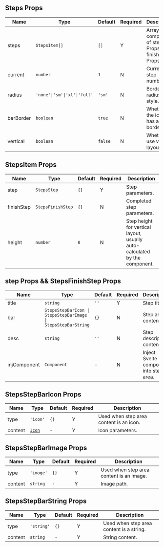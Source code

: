 ## Steps Props

| Name      | Type                         | Default | Required | Description                                       |
| --------- | ---------------------------- | ------- | -------- | ------------------------------------------------- |
| steps     | `StepsItem[]`                | `[]`    | Y        | Array composed of step Props or finishStep Props. |
| current   | `number`                     | `1`     | N        | Current step number.                              |
| radius    | `'none'\|'sm'\|'xl'\|'full'` | `'sm'`  | N        | Border radius style.                              |
| barBorder | `boolean`                    | `true`  | N        | Whether the icon has a border.                    |
| vertical  | `boolean`                    | `false` | N        | Whether to use vertical layout.                   |

## StepsItem Props

| Name       | Type              | Default | Required | Description                                                                |
| ---------- | ----------------- | ------- | -------- | -------------------------------------------------------------------------- |
| step       | `StepsStep`       | `{}`    | Y        | Step parameters.                                                           |
| finishStep | `StepsFinishStep` | `{}`    | N        | Completed step parameters.                                                 |
| height     | `number`          | `0`     | N        | Step height for vertical layout, usually auto-calculated by the component. |

## step Props && StepsFinishStep Props

| Name         | Type                                                          | Default | Required | Description                             |
| ------------ | ------------------------------------------------------------- | ------- | -------- | --------------------------------------- |
| title        | `string`                                                      | `''`    | Y        | Step title.                             |
| bar          | `StepsStepBarIcon \| StepsStepBarImage \| StepsStepBarString` | `{}`    | N        | Step area content.                      |
| desc         | `string`                                                      | `''`    | N        | Step description content.               |
| injComponent | `Component`                                                   | -       | N        | Inject Svelte component into step area. |

## StepsStepBarIcon Props

| Name    | Type                                                      | Default | Required | Description                             |
| ------- | --------------------------------------------------------- | ------- | -------- | --------------------------------------- |
| type    | `'icon'`                                                  | `{}`    | Y        | Used when step area content is an icon. |
| content | [`Icon`](https://stdf.design/#/components?nav=icon&tab=1) | `-`     | Y        | Icon parameters.                        |

## StepsStepBarImage Props

| Name    | Type      | Default | Required | Description                              |
| ------- | --------- | ------- | -------- | ---------------------------------------- |
| type    | `'image'` | `{}`    | Y        | Used when step area content is an image. |
| content | `string`  | `-`     | Y        | Image path.                              |

## StepsStepBarString Props

| Name    | Type       | Default | Required | Description                              |
| ------- | ---------- | ------- | -------- | ---------------------------------------- |
| type    | `'string'` | `{}`    | Y        | Used when step area content is a string. |
| content | `string`   | `-`     | Y        | String content.                          |
